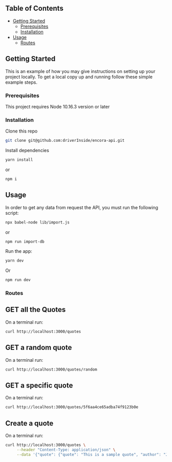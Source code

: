 
<!-- TABLE OF CONTENTS -->
## Table of Contents

* [Getting Started](#getting-started)
  * [Prerequisites](#prerequisites)
  * [Installation](#installation)
* [Usage](#usage)
  * [Routes](#routes)

<!-- GETTING STARTED -->
## Getting Started

This is an example of how you may give instructions on setting up your project locally.
To get a local copy up and running follow these simple example steps.

### Prerequisites

This project requires Node 10.16.3 version or later

### Installation

Clone this repo

```sh
git clone git@github.com:driverInside/encora-api.git
```

Install dependencies

```sh
yarn install
```

or

```sh
npm i
```

<!-- USAGE EXAMPLES -->
## Usage

In order to get any data from request the API, you must run the following script:

```sh
npx babel-node lib/import.js
```
or 

```sh
npm run import-db
```

Run the app:

```sh
yarn dev
```

Or

```sh
npm run dev
```

### Routes

GET all the Quotes
---

On a terminal run:

```sh
curl http://localhost:3000/quotes
```

GET a random quote
---

On a terminal run:

```sh
curl http://localhost:3000/quotes/random
```


GET a specific quote
---

On a terminal run:

```sh
curl http://localhost:3000/quotes/5f6aa4ce65adba74f9123b0e
```

Create a quote
---

On a terminal run:

```sh
curl http://localhost:3000/quotes \
     --header "Content-Type: application/json" \
     --data '{"quote": {"quote": "This is a sample quote", "author": "John Doe"}}' \ --request POST
```


